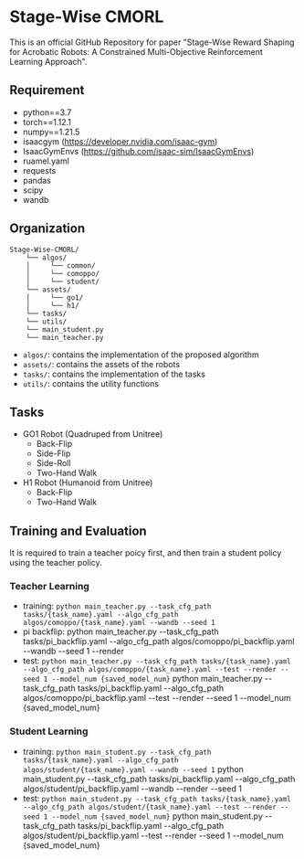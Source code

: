 # Stage-Wise CMORL

This is an official GitHub Repository for paper "Stage-Wise Reward Shaping for Acrobatic Robots: A Constrained Multi-Objective Reinforcement Learning Approach".

## Requirement

- python==3.7
- torch==1.12.1
- numpy==1.21.5
- isaacgym (https://developer.nvidia.com/isaac-gym)
- IsaacGymEnvs (https://github.com/isaac-sim/IsaacGymEnvs)
- ruamel.yaml
- requests
- pandas
- scipy
- wandb

## Organization
```
Stage-Wise-CMORL/
    └── algos/
    │     └── common/
    │     └── comoppo/
    │     └── student/
    └── assets/
    │     └── go1/
    │     └── h1/
    └── tasks/
    └── utils/
    └── main_student.py
    └── main_teacher.py
```
- `algos/`: contains the implementation of the proposed algorithm
- `assets/`: contains the assets of the robots
- `tasks/`: contains the implementation of the tasks
- `utils/`: contains the utility functions

## Tasks

- GO1 Robot (Quadruped from Unitree)
    - Back-Flip
    - Side-Flip
    - Side-Roll
    - Two-Hand Walk
- H1 Robot (Humanoid from Unitree)
    - Back-Flip
    - Two-Hand Walk

## Training and Evaluation

It is required to train a teacher poicy first, and then train a student policy using the teacher policy.

### Teacher Learning

- training: `python main_teacher.py --task_cfg_path tasks/{task_name}.yaml --algo_cfg_path algos/comoppo/{task_name}.yaml --wandb --seed 1`
- pi backflip: 
python main_teacher.py --task_cfg_path tasks/pi_backflip.yaml --algo_cfg_path algos/comoppo/pi_backflip.yaml --wandb --seed 1 --render
- test: `python main_teacher.py --task_cfg_path tasks/{task_name}.yaml --algo_cfg_path algos/comoppo/{task_name}.yaml --test --render --seed 1 --model_num {saved_model_num}`
python main_teacher.py --task_cfg_path tasks/pi_backflip.yaml --algo_cfg_path algos/comoppo/pi_backflip.yaml --test --render --seed 1 --model_num {saved_model_num}

### Student Learning

- training: `python main_student.py --task_cfg_path tasks/{task_name}.yaml --algo_cfg_path algos/student/{task_name}.yaml --wandb --seed 1`
python main_student.py --task_cfg_path tasks/pi_backflip.yaml --algo_cfg_path algos/student/pi_backflip.yaml --wandb --render --seed 1 
- test: `python main_student.py --task_cfg_path tasks/{task_name}.yaml --algo_cfg_path algos/student/{task_name}.yaml --test --render --seed 1 --model_num {saved_model_num}`
python main_student.py --task_cfg_path tasks/pi_backflip.yaml --algo_cfg_path algos/student/pi_backflip.yaml --test --render --seed 1 --model_num {saved_model_num}
